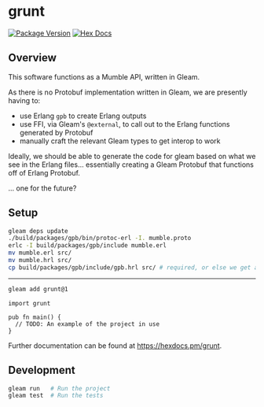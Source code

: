# grunt

[![Package Version](https://img.shields.io/hexpm/v/grunt)](https://hex.pm/packages/grunt)
[![Hex Docs](https://img.shields.io/badge/hex-docs-ffaff3)](https://hexdocs.pm/grunt/)


## Overview

This software functions as a Mumble API, written in Gleam.

As there is no Protobuf implementation written in Gleam, we are presently having to:
- use Erlang `gpb` to create Erlang outputs
- use FFI, via Gleam's `@external`, to call out to the Erlang functions generated by Protobuf
- manually craft the relevant Gleam types to get interop to work

Ideally, we should be able to generate the code for gleam based on what we see in the Erlang files... essentially creating a Gleam Protobuf that functions off of Erlang Protobuf.

... one for the future?

## Setup

```bash
gleam deps update
./build/packages/gpb/bin/protoc-erl -I. mumble.proto
erlc -I build/packages/gpb/include mumble.erl
mv mumble.erl src/
mv mumble.hrl src/
cp build/packages/gpb/include/gpb.hrl src/ # required, or else we get a lot of `There was a problem running the shell command 'escript'`... unsure why
```

---

```sh
gleam add grunt@1
```
```gleam
import grunt

pub fn main() {
  // TODO: An example of the project in use
}
```

Further documentation can be found at <https://hexdocs.pm/grunt>.

## Development

```sh
gleam run   # Run the project
gleam test  # Run the tests
```
